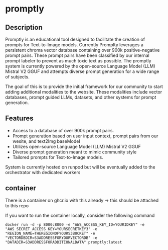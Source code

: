 # promptly

## Description
Promptly is an educational tool designed to facilitate the creation of prompts for Text-to-Image models. Currently Promplty leverages a persistent chroma vector database containing over 900k positive-negative prompt pairs. These prompt pairs have been classified by our internal prompt labeler to prevent as much toxic text as possible. The promptly system is currently 
powered by the open-source Language Model (LLM) Mistral V2 GGUF and attempts diverse prompt generation for a wide range of subjects.

The goal of this is to provide the initial framework for our community to start adding additional modalities to the website. These modalities include vector databases, prompt guided LLMs, datasets, and other systems for prompt generation.

## Features
- Access to a database of over 900k prompt pairs.
- Prompt generation based on user input context, prompt pairs from our wesite, and text2Img baseModel
- Utilizes open-source Language Model (LLM) Mistral V2 GGUF
- Diverse prompt generation meant to mimic community style 
- Tailored prompts for Text-to-Image models.

System is currently hosted on runpod but will be eventually added to the orchestrator with dedicated workers

## container
There is a container on ghcr.io with this already -> this should be attached to this repo

If you want to run the container locally, consider the following command

```
docker run -d -p 8000:8000 -e "AWS_ACCESS_KEY_ID=YOURIDKEY" -e "AWS_SECRET_ACCESS_KEY=YOURSECRETKEY3" -e "REGION_NAME=THEREGIONOFYOURS3BUCKET" -e "VECTORDBDIR=S3ADDRESSFORYOURVECTORDB" -e "DATADIR=S3ADDRESSFORADDITIONALDATA" promptly:latest  
```